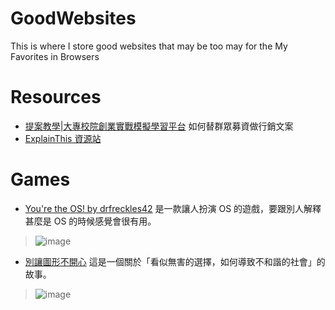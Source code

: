 # GoodWebsites
This is where I store good websites that may be too may for the My Favorites in Browsers
# Resources
- [提案教學|大專校院創業實戰模擬學習平台](https://ssp.moe.gov.tw/teach-article) 如何替群眾募資做行銷文案
- [ExplainThis 資源站](https://www.explainthis.io/zh-hant/pinthis)
# Games
- [You're the OS! by drfreckles42](https://drfreckles42.itch.io/youre-the-os) 是一款讓人扮演 OS 的遊戲，要跟別人解釋甚麼是 OS 的時候感覺會很有用。
> ![image](https://github.com/JadarTheObscurity/GoodWebsites/assets/62043377/b4a6b4d6-690e-4d3d-9905-8e08f9c19f46)

- [別讓圖形不開心](https://audreyt.github.io/polygons/) 這是一個關於「看似無害的選擇，如何導致不和諧的社會」的故事。
> ![image](https://github.com/JadarTheObscurity/GoodWebsites/assets/62043377/c2bd831e-637b-4939-b933-98ffc6745c64)

